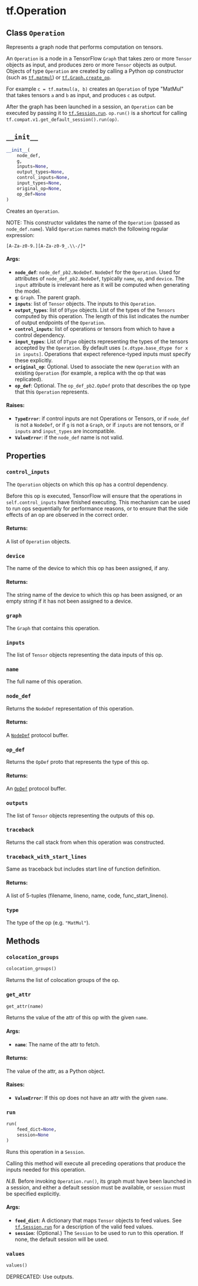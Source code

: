 <div itemscope itemtype="http://developers.google.com/ReferenceObject">
<meta itemprop="name" content="tf.Operation" />
<meta itemprop="path" content="Stable" />
<meta itemprop="property" content="control_inputs"/>
<meta itemprop="property" content="device"/>
<meta itemprop="property" content="graph"/>
<meta itemprop="property" content="inputs"/>
<meta itemprop="property" content="name"/>
<meta itemprop="property" content="node_def"/>
<meta itemprop="property" content="op_def"/>
<meta itemprop="property" content="outputs"/>
<meta itemprop="property" content="traceback"/>
<meta itemprop="property" content="traceback_with_start_lines"/>
<meta itemprop="property" content="type"/>
<meta itemprop="property" content="__init__"/>
<meta itemprop="property" content="colocation_groups"/>
<meta itemprop="property" content="get_attr"/>
<meta itemprop="property" content="run"/>
<meta itemprop="property" content="values"/>
</div>

# tf.Operation

## Class `Operation`



Represents a graph node that performs computation on tensors.

An `Operation` is a node in a TensorFlow `Graph` that takes zero or
more `Tensor` objects as input, and produces zero or more `Tensor`
objects as output. Objects of type `Operation` are created by
calling a Python op constructor (such as
<a href="../tf/linalg/matmul.md"><code>tf.matmul</code></a>)
or <a href="../tf/Graph.md#create_op"><code>tf.Graph.create_op</code></a>.

For example `c = tf.matmul(a, b)` creates an `Operation` of type
"MatMul" that takes tensors `a` and `b` as input, and produces `c`
as output.

After the graph has been launched in a session, an `Operation` can
be executed by passing it to
<a href="../tf/InteractiveSession.md#run"><code>tf.Session.run</code></a>.
`op.run()` is a shortcut for calling
`tf.compat.v1.get_default_session().run(op)`.

<h2 id="__init__"><code>__init__</code></h2>

``` python
__init__(
    node_def,
    g,
    inputs=None,
    output_types=None,
    control_inputs=None,
    input_types=None,
    original_op=None,
    op_def=None
)
```

Creates an `Operation`.

NOTE: This constructor validates the name of the `Operation` (passed
as `node_def.name`). Valid `Operation` names match the following
regular expression:

    [A-Za-z0-9.][A-Za-z0-9_.\\-/]*

#### Args:

* <b>`node_def`</b>: `node_def_pb2.NodeDef`.  `NodeDef` for the `Operation`. Used for
    attributes of `node_def_pb2.NodeDef`, typically `name`, `op`, and
    `device`.  The `input` attribute is irrelevant here as it will be
    computed when generating the model.
* <b>`g`</b>: `Graph`. The parent graph.
* <b>`inputs`</b>: list of `Tensor` objects. The inputs to this `Operation`.
* <b>`output_types`</b>: list of `DType` objects.  List of the types of the `Tensors`
    computed by this operation.  The length of this list indicates the
    number of output endpoints of the `Operation`.
* <b>`control_inputs`</b>: list of operations or tensors from which to have a control
    dependency.
* <b>`input_types`</b>: List of `DType` objects representing the types of the tensors
    accepted by the `Operation`.  By default uses `[x.dtype.base_dtype for x
    in inputs]`.  Operations that expect reference-typed inputs must specify
    these explicitly.
* <b>`original_op`</b>: Optional. Used to associate the new `Operation` with an
    existing `Operation` (for example, a replica with the op that was
    replicated).
* <b>`op_def`</b>: Optional. The `op_def_pb2.OpDef` proto that describes the op type
    that this `Operation` represents.


#### Raises:

* <b>`TypeError`</b>: if control inputs are not Operations or Tensors,
    or if `node_def` is not a `NodeDef`,
    or if `g` is not a `Graph`,
    or if `inputs` are not tensors,
    or if `inputs` and `input_types` are incompatible.
* <b>`ValueError`</b>: if the `node_def` name is not valid.



## Properties

<h3 id="control_inputs"><code>control_inputs</code></h3>

The `Operation` objects on which this op has a control dependency.

Before this op is executed, TensorFlow will ensure that the
operations in `self.control_inputs` have finished executing. This
mechanism can be used to run ops sequentially for performance
reasons, or to ensure that the side effects of an op are observed
in the correct order.

#### Returns:

A list of `Operation` objects.

<h3 id="device"><code>device</code></h3>

The name of the device to which this op has been assigned, if any.

#### Returns:

The string name of the device to which this op has been
assigned, or an empty string if it has not been assigned to a
device.

<h3 id="graph"><code>graph</code></h3>

The `Graph` that contains this operation.

<h3 id="inputs"><code>inputs</code></h3>

The list of `Tensor` objects representing the data inputs of this op.

<h3 id="name"><code>name</code></h3>

The full name of this operation.

<h3 id="node_def"><code>node_def</code></h3>

Returns the `NodeDef` representation of this operation.

#### Returns:

A
[`NodeDef`](https://www.tensorflow.org/code/tensorflow/core/framework/node_def.proto)
protocol buffer.

<h3 id="op_def"><code>op_def</code></h3>

Returns the `OpDef` proto that represents the type of this op.

#### Returns:

An
[`OpDef`](https://www.tensorflow.org/code/tensorflow/core/framework/op_def.proto)
protocol buffer.

<h3 id="outputs"><code>outputs</code></h3>

The list of `Tensor` objects representing the outputs of this op.

<h3 id="traceback"><code>traceback</code></h3>

Returns the call stack from when this operation was constructed.

<h3 id="traceback_with_start_lines"><code>traceback_with_start_lines</code></h3>

Same as traceback but includes start line of function definition.

#### Returns:

A list of 5-tuples (filename, lineno, name, code, func_start_lineno).

<h3 id="type"><code>type</code></h3>

The type of the op (e.g. `"MatMul"`).



## Methods

<h3 id="colocation_groups"><code>colocation_groups</code></h3>

``` python
colocation_groups()
```

Returns the list of colocation groups of the op.

<h3 id="get_attr"><code>get_attr</code></h3>

``` python
get_attr(name)
```

Returns the value of the attr of this op with the given `name`.

#### Args:

* <b>`name`</b>: The name of the attr to fetch.


#### Returns:

The value of the attr, as a Python object.


#### Raises:

* <b>`ValueError`</b>: If this op does not have an attr with the given `name`.

<h3 id="run"><code>run</code></h3>

``` python
run(
    feed_dict=None,
    session=None
)
```

Runs this operation in a `Session`.

Calling this method will execute all preceding operations that
produce the inputs needed for this operation.

*N.B.* Before invoking `Operation.run()`, its graph must have been
launched in a session, and either a default session must be
available, or `session` must be specified explicitly.

#### Args:

* <b>`feed_dict`</b>: A dictionary that maps `Tensor` objects to feed values. See
    <a href="../tf/InteractiveSession.md#run"><code>tf.Session.run</code></a> for a description of the valid feed values.
* <b>`session`</b>: (Optional.) The `Session` to be used to run to this operation. If
    none, the default session will be used.

<h3 id="values"><code>values</code></h3>

``` python
values()
```

DEPRECATED: Use outputs.



